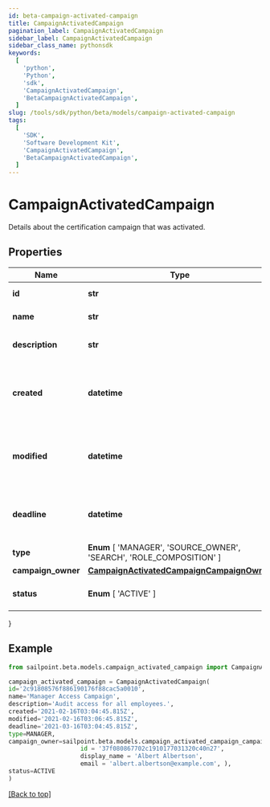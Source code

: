```yaml
---
id: beta-campaign-activated-campaign
title: CampaignActivatedCampaign
pagination_label: CampaignActivatedCampaign
sidebar_label: CampaignActivatedCampaign
sidebar_class_name: pythonsdk
keywords:
  [
    'python',
    'Python',
    'sdk',
    'CampaignActivatedCampaign',
    'BetaCampaignActivatedCampaign',
  ]
slug: /tools/sdk/python/beta/models/campaign-activated-campaign
tags:
  [
    'SDK',
    'Software Development Kit',
    'CampaignActivatedCampaign',
    'BetaCampaignActivatedCampaign',
  ]
---
```


# CampaignActivatedCampaign

Details about the certification campaign that was activated.

## Properties

| Name | Type | Description | Notes |
| --- | --- | --- | --- |
| **id** | **str** | Campaign's unique ID. | [required] |
| **name** | **str** | Campaign's name. | [required] |
| **description** | **str** | Campaign's extended description. | [required] |
| **created** | **datetime** | Date and time when the campaign was created. | [required] |
| **modified** | **datetime** | Date and time when the campaign was last modified. | [optional] |
| **deadline** | **datetime** | Date and time when the campaign is due. | [required] |
| **type** | **Enum** [ 'MANAGER', 'SOURCE_OWNER', 'SEARCH', 'ROLE_COMPOSITION' ] | Campaign's type. | [required] |
| **campaign_owner** | [**CampaignActivatedCampaignCampaignOwner**](campaign-activated-campaign-campaign-owner) |  | [required] |
| **status** | **Enum** [ 'ACTIVE' ] | Campaign's current status. | [required] |

}

## Example

```python
from sailpoint.beta.models.campaign_activated_campaign import CampaignActivatedCampaign

campaign_activated_campaign = CampaignActivatedCampaign(
id='2c91808576f886190176f88cac5a0010',
name='Manager Access Campaign',
description='Audit access for all employees.',
created='2021-02-16T03:04:45.815Z',
modified='2021-02-16T03:06:45.815Z',
deadline='2021-03-16T03:04:45.815Z',
type=MANAGER,
campaign_owner=sailpoint.beta.models.campaign_activated_campaign_campaign_owner.CampaignActivated_campaign_campaignOwner(
                    id = '37f080867702c1910177031320c40n27',
                    display_name = 'Albert Albertson',
                    email = 'albert.albertson@example.com', ),
status=ACTIVE
)

```

[[Back to top]](#)
